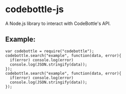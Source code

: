 # codebottle-js
A Node.js library to interact with CodeBottle's API.

Example:
--------

```
var codebottle = require("codebottle");
codebottle.search("example", function(data, error){
  if(error) console.log(error)
  console.log(JSON.stringify(data));
});
codebottle.search("example", function(data, error){
  if(error) console.log(error)
  console.log(JSON.stringify(data));
});
```
